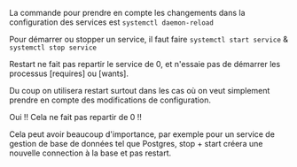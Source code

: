 La commande pour prendre en compte les changements dans la configuration des services est ``systemctl daemon-reload``

Pour démarrer ou stopper un service, il faut faire ``systemctl start service`` & ``systemctl stop service``

Restart ne fait pas repartir le service de 0, et n'essaie pas de démarrer les processus \[requires\] ou \[wants\].


Du coup on utilisera restart surtout dans les cas où on veut simplement prendre en compte des modifications de configuration.


Oui !! Cela ne fait pas repartir de 0 !!

Cela peut avoir beaucoup d'importance, par exemple pour un service de gestion de base de données tel que Postgres, stop + start créera une nouvelle connection à la base et pas restart.
